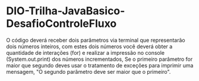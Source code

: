 # DIO-Trilha-JavaBasico-DesafioControleFluxo
 O código deverá receber dois parâmetros via terminal que representarão dois números inteiros, com estes dois números você deverá obter a quantidade de interações (for) e realizar a impressão no console (System.out.print) dos números incrementados,
 Se o primeiro parâmetro for maior que segundo deves usar o tratamento de exceções para imprimir uma mensagem, "O segundo parâmetro deve ser maior que o primeiro".
